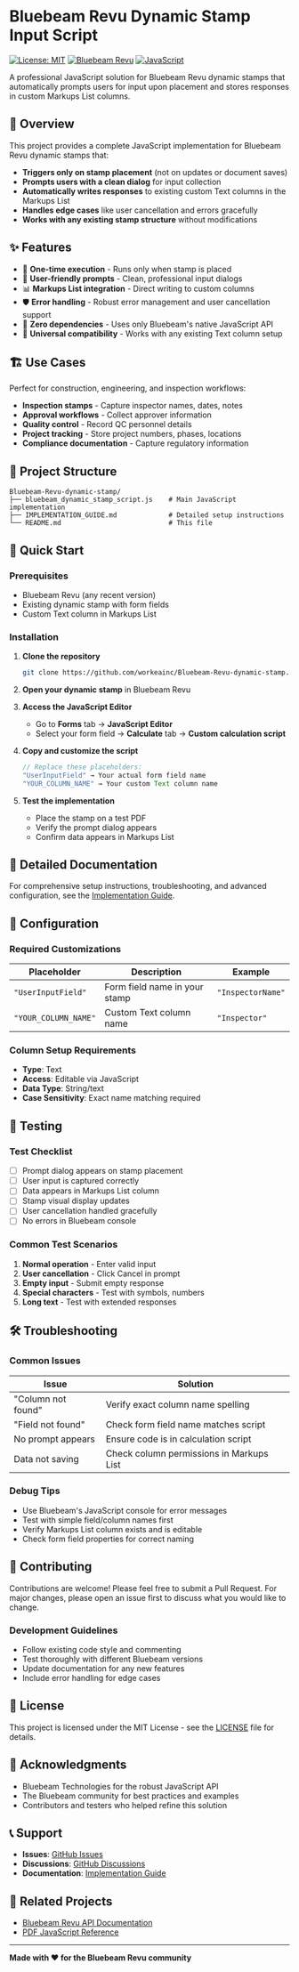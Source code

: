 # Bluebeam Revu Dynamic Stamp Input Script

[![License: MIT](https://img.shields.io/badge/License-MIT-yellow.svg)](https://opensource.org/licenses/MIT)
[![Bluebeam Revu](https://img.shields.io/badge/Bluebeam-Revu-blue.svg)](https://www.bluebeam.com/)
[![JavaScript](https://img.shields.io/badge/JavaScript-ES5-yellow.svg)](https://developer.mozilla.org/en-US/docs/Web/JavaScript)

A professional JavaScript solution for Bluebeam Revu dynamic stamps that automatically prompts users for input upon placement and stores responses in custom Markups List columns.

## 🎯 Overview

This project provides a complete JavaScript implementation for Bluebeam Revu dynamic stamps that:

- **Triggers only on stamp placement** (not on updates or document saves)
- **Prompts users with a clean dialog** for input collection
- **Automatically writes responses** to existing custom Text columns in the Markups List
- **Handles edge cases** like user cancellation and errors gracefully
- **Works with any existing stamp structure** without modifications

## ✨ Features

- 🚀 **One-time execution** - Runs only when stamp is placed
- 💬 **User-friendly prompts** - Clean, professional input dialogs
- 📊 **Markups List integration** - Direct writing to custom columns
- 🛡️ **Error handling** - Robust error management and user cancellation support
- 🔧 **Zero dependencies** - Uses only Bluebeam's native JavaScript API
- 📱 **Universal compatibility** - Works with any existing Text column setup

## 🏗️ Use Cases

Perfect for construction, engineering, and inspection workflows:

- **Inspection stamps** - Capture inspector names, dates, notes
- **Approval workflows** - Collect approver information
- **Quality control** - Record QC personnel details
- **Project tracking** - Store project numbers, phases, locations
- **Compliance documentation** - Capture regulatory information

## 📁 Project Structure

```
Bluebeam-Revu-dynamic-stamp/
├── bluebeam_dynamic_stamp_script.js    # Main JavaScript implementation
├── IMPLEMENTATION_GUIDE.md             # Detailed setup instructions
└── README.md                           # This file
```

## 🚀 Quick Start

### Prerequisites

- Bluebeam Revu (any recent version)
- Existing dynamic stamp with form fields
- Custom Text column in Markups List

### Installation

1. **Clone the repository**
   ```bash
   git clone https://github.com/workeainc/Bluebeam-Revu-dynamic-stamp.git
   ```

2. **Open your dynamic stamp** in Bluebeam Revu

3. **Access the JavaScript Editor**
   - Go to **Forms** tab → **JavaScript Editor**
   - Select your form field → **Calculate** tab → **Custom calculation script**

4. **Copy and customize the script**
   ```javascript
   // Replace these placeholders:
   "UserInputField" → Your actual form field name
   "YOUR_COLUMN_NAME" → Your custom Text column name
   ```

5. **Test the implementation**
   - Place the stamp on a test PDF
   - Verify the prompt dialog appears
   - Confirm data appears in Markups List

## 📖 Detailed Documentation

For comprehensive setup instructions, troubleshooting, and advanced configuration, see the [Implementation Guide](IMPLEMENTATION_GUIDE.md).

## 🔧 Configuration

### Required Customizations

| Placeholder | Description | Example |
|-------------|-------------|---------|
| `"UserInputField"` | Form field name in your stamp | `"InspectorName"` |
| `"YOUR_COLUMN_NAME"` | Custom Text column name | `"Inspector"` |

### Column Setup Requirements

- **Type**: Text
- **Access**: Editable via JavaScript
- **Data Type**: String/text
- **Case Sensitivity**: Exact name matching required

## 🧪 Testing

### Test Checklist

- [ ] Prompt dialog appears on stamp placement
- [ ] User input is captured correctly
- [ ] Data appears in Markups List column
- [ ] Stamp visual display updates
- [ ] User cancellation handled gracefully
- [ ] No errors in Bluebeam console

### Common Test Scenarios

1. **Normal operation** - Enter valid input
2. **User cancellation** - Click Cancel in prompt
3. **Empty input** - Submit empty response
4. **Special characters** - Test with symbols, numbers
5. **Long text** - Test with extended responses

## 🛠️ Troubleshooting

### Common Issues

| Issue | Solution |
|-------|----------|
| "Column not found" | Verify exact column name spelling |
| "Field not found" | Check form field name matches script |
| No prompt appears | Ensure code is in calculation script |
| Data not saving | Check column permissions in Markups List |

### Debug Tips

- Use Bluebeam's JavaScript console for error messages
- Test with simple field/column names first
- Verify Markups List column exists and is editable
- Check form field properties for correct naming

## 🤝 Contributing

Contributions are welcome! Please feel free to submit a Pull Request. For major changes, please open an issue first to discuss what you would like to change.

### Development Guidelines

- Follow existing code style and commenting
- Test thoroughly with different Bluebeam versions
- Update documentation for any new features
- Include error handling for edge cases

## 📄 License

This project is licensed under the MIT License - see the [LICENSE](LICENSE) file for details.

## 🙏 Acknowledgments

- Bluebeam Technologies for the robust JavaScript API
- The Bluebeam community for best practices and examples
- Contributors and testers who helped refine this solution

## 📞 Support

- **Issues**: [GitHub Issues](https://github.com/workeainc/Bluebeam-Revu-dynamic-stamp/issues)
- **Discussions**: [GitHub Discussions](https://github.com/workeainc/Bluebeam-Revu-dynamic-stamp/discussions)
- **Documentation**: [Implementation Guide](IMPLEMENTATION_GUIDE.md)

## 🔗 Related Projects

- [Bluebeam Revu API Documentation](https://support.bluebeam.com/)
- [PDF JavaScript Reference](https://www.adobe.com/content/dam/acom/en/devnet/acrobat/pdfs/js_api_reference.pdf)

---

**Made with ❤️ for the Bluebeam Revu community**
